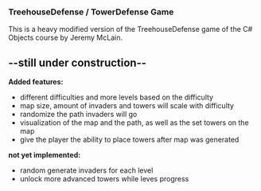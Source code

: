 ﻿### TreehouseDefense / TowerDefense Game

This is a heavy modified version of the TreehouseDefense game of the C# Objects course by Jeremy McLain.

## --still under construction--

**Added features:**
- different difficulties and more levels based on the difficulty
- map size, amount of invaders and towers will scale with difficulty
- randomize the path invaders will go
- visualization of the map and the path, as well as the set towers on the map
- give the player the ability to place towers after map was generated

**__not yet implemented:__**
- random generate invaders for each level
- unlock more advanced towers while leves progress
